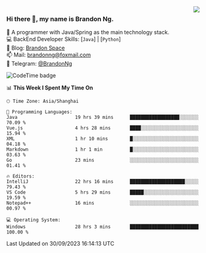 <img  align="right" src="https://github-readme-stats-brandon0824.vercel.app/api/top-langs/?username=brandon0824&layout=compact">

### Hi there 👋, my name is Brandon Ng.

🌱 A programmer with Java/Spring as the main technology stack.  
💻 BackEnd Developer Skills: [`Java`] | [`Python`]  
📝 Blog: [Brandon Space](https://brandonng.tech)  
📫 Mail: brandonng@foxmail.com  
📰 Telegram: [@BrandonNg](https://t.me/BrandonNg24)  

![CodeTime badge](https://img.shields.io/endpoint?style=flat-square&url=https%3A%2F%2Fapi.codetime.dev%2Fshield%3Fid%3D128%26project%3D%26in%3D604800000)

<!--START_SECTION:waka-->
📊 **This Week I Spent My Time On** 

```text
🕑︎ Time Zone: Asia/Shanghai

💬 Programming Languages: 
Java                     19 hrs 39 mins      ██████████████████░░░░░░░   70.09 % 
Vue.js                   4 hrs 28 mins       ████░░░░░░░░░░░░░░░░░░░░░   15.94 % 
XML                      1 hr 10 mins        █░░░░░░░░░░░░░░░░░░░░░░░░   04.18 % 
Markdown                 1 hr 1 min          █░░░░░░░░░░░░░░░░░░░░░░░░   03.63 % 
Go                       23 mins             ░░░░░░░░░░░░░░░░░░░░░░░░░   01.41 % 

🔥 Editors: 
IntelliJ                 22 hrs 16 mins      ████████████████████░░░░░   79.43 % 
VS Code                  5 hrs 29 mins       █████░░░░░░░░░░░░░░░░░░░░   19.59 % 
Notepad++                16 mins             ░░░░░░░░░░░░░░░░░░░░░░░░░   00.97 % 

💻 Operating System: 
Windows                  28 hrs 3 mins       █████████████████████████   100.00 % 
```


 Last Updated on 30/09/2023 16:14:13 UTC
<!--END_SECTION:waka-->
